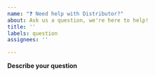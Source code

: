 ```yaml
---
name: "❓ Need help with Distributor?"
about: Ask us a question, we're here to help!
title: ''
labels: question
assignees: ''

---
```


<!-- If you have a question about Distributor that is neither a bug report nor an enhancement, then please post it here!  Please fill in as much of the template below as you can. -->

**Describe your question**
<!-- A clear and concise description of what your question is. -->
